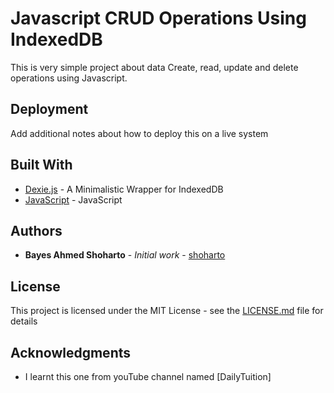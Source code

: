 # Javascript CRUD Operations Using IndexedDB


This is very simple project about data Create, read, update and delete operations using Javascript.

## Deployment

Add additional notes about how to deploy this on a live system

## Built With

* [Dexie.js](https://dexie.org/) - A Minimalistic Wrapper for IndexedDB
* [JavaScript](#) - JavaScript

## Authors

* **Bayes Ahmed Shoharto** - *Initial work* - [shoharto](https://github.com/shoharto/)


## License

This project is licensed under the MIT License - see the [LICENSE.md](LICENSE.md) file for details

## Acknowledgments

* I learnt this one from youTube channel named [DailyTuition]


